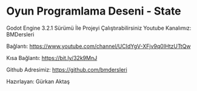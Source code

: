 ﻿# Oyun Programlama Deseni - State

Godot Engine 3.2.1 Sürümü İle Projeyi Çalıştırabilirsiniz Youtube Kanalımız: BMDersleri

Bağlantı: https://www.youtube.com/channel/UCIdYgV-XFjv9q0IHtzUTtQw

Kısa Bağlantı: https://bit.ly/32k9MnJ

Github Adresimiz: https://github.com/bmdersleri

Hazırlayan: Gürkan Aktaş
